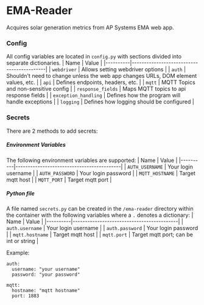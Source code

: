 # EMA-Reader
Acquires solar generation metrics from AP Systems EMA web app.

### Config
All config variables are located in `config.py` with sections divided into separate dictionaries. 
| Name     | Value                                     |
|----------|-------------------------------------------|
| `webdriver` | Allows setting webdriver options |
| `auth` | Shouldn't need to change unless the web app changes URLs, DOM element values, etc. |
| `api` | Defines endpoints, headers, etc. |
| `mqtt` | MQTT Topics and non-sensitive config |
| `response_fields` | Maps MQTT topics to api response fields |
| `exception_handling` | Defines how the program will handle exceptions |
| `logging` | Defines how logging should be configured |

### Secrets
There are 2 methods to add secrets:

##### Environment Variables
The following environment variables are supported:
| Name     | Value                                     |
|----------|-------------------------------------------|
| `AUTH_USERNAME` | Your login username |
| `AUTH_PASSWORD` | Your login password |
| `MQTT_HOSTNAME` | Target mqtt host |
| `MQTT_PORT` | Target mqtt port |

##### Python file
A file named `secrets.py` can be created in the `/ema-reader` directory within the container with the following variables where a `.` denotes a dictionary:
| Name     | Value                                     |
|----------|-------------------------------------------|
| `auth.username` | Your login username |
| `auth.password` | Your login password |
| `mqtt.hostname` | Target mqtt host |
| `mqtt.port` | Target mqtt port; can be int or string |

Example:
```
auth:
  username: "your username"
  password: "your password"

mqtt:
  hostname: "mqtt hostname"
  port: 1883
```
